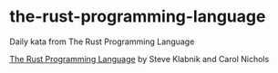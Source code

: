 # the-rust-programming-language
Daily kata from The Rust Programming Language

[The Rust Programming Language](https://nostarch.com/Rust)
by Steve Klabnik and Carol Nichols

